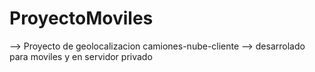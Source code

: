 # ProyectoMoviles
--> Proyecto de geolocalizacion camiones-nube-cliente
--> desarrolado para moviles y en servidor privado
